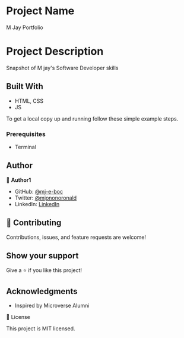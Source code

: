 # Project Name

M Jay Portfolio

# Project Description

Snapshot of M jay's Software Developer skills

## Built With

- HTML, CSS
- JS

To get a local copy up and running follow these simple example steps.

### Prerequisites

- Terminal

## Author

👤 **Author1**

- GitHub: [@mj-e-boc](https://github.com/mj-e-boc)
- Twitter: [@mjononoronald](https://twitter.com/Mjononoronald)
- LinkedIn: [LinkedIn](https://linkedin.com/in/ronald-mjonono-86365988)

## 🤝 Contributing

Contributions, issues, and feature requests are welcome!

## Show your support

Give a ⭐️ if you like this project!

## Acknowledgments

- Inspired by Microverse Alumni

📝 License

This project is MIT licensed.
